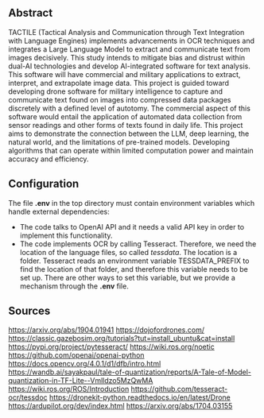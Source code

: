 ## Abstract 

TACTILE (Tactical Analysis and Communication through Text Integration
with Language Engines) implements advancements in OCR techniques and
integrates a Large Language Model to extract and communicate text from
images decisively. This study intends to mitigate bias and distrust
within dual-AI technologies and develop AI-integrated software for
text analysis. This software will have commercial and military
applications to extract, interpret, and extrapolate image data. This
project is guided toward developing drone software for military
intelligence to capture and communicate text found on images into
compressed data packages discretely with a defined level of
autotomy. The commercial aspect of this software would entail the
application of automated data collection from sensor readings and
other forms of texts found in daily life. This project aims to
demonstrate the connection between the LLM, deep learning, the natural
world, and the limitations of pre-trained models. Developing
algorithms that can operate within limited computation power and
maintain accuracy and efficiency.

## Configuration
The file **.env** in the top directory must contain environment variables
which handle external dependencies:
  * The code talks to OpenAI API and it needs a valid API key
  in order to implement this functionality.
  * The code implements OCR by calling Tesseract. Therefore, we need
  the location of the language files, so called *tessdata*. The location
  is a folder. Tesseract reads an environment variable TESSDATA_PREFIX
  to find the location of that folder, and therefore this variable
  needs to be set up. There are other ways to set this variable, but
  we provide a mechanism through the **.env** file.

## Sources 


https://arxiv.org/abs/1904.01941
https://dojofordrones.com/
https://classic.gazebosim.org/tutorials?tut=install_ubuntu&cat=install
https://pypi.org/project/pytesseract/
https://wiki.ros.org/noetic
https://github.com/openai/openai-python
https://docs.opencv.org/4.0.1/d1/dfb/intro.html
https://wandb.ai/sayakpaul/tale-of-quantization/reports/A-Tale-of-Model-quantization-in-TF-Lite--Vmlldzo5MzQwMA
https://wiki.ros.org/ROS/Introduction
https://github.com/tesseract-ocr/tessdoc
https://dronekit-python.readthedocs.io/en/latest/Drone
https://ardupilot.org/dev/index.html
https://arxiv.org/abs/1704.03155
